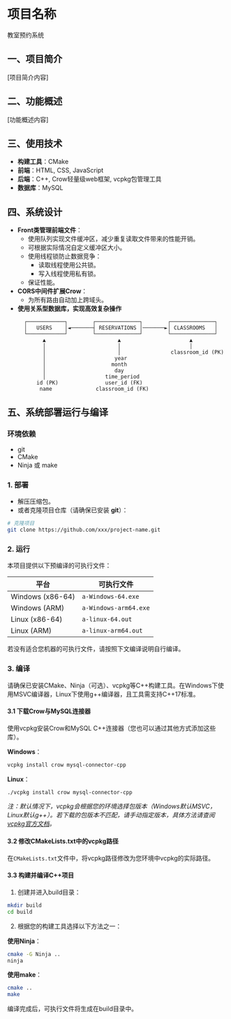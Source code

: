 # 项目名称

教室预约系统

## 一、项目简介

[项目简介内容]

## 二、功能概述

[功能概述内容]

## 三、使用技术

- **构建工具**：CMake
- **前端**：HTML, CSS, JavaScript
- **后端**：C++, Crow轻量级web框架, vcpkg包管理工具
- **数据库**：MySQL

## 四、系统设计

- **Front类管理前端文件**：
  - 使用队列实现文件缓冲区，减少重复读取文件带来的性能开销。
  - 可根据实际情况自定义缓冲区大小。
  - 使用线程锁防止数据竞争：
    - 读取线程使用公共锁。
    - 写入线程使用私有锁。
  - 保证性能。
- **CORS中间件扩展Crow**：
  - 为所有路由自动加上跨域头。
- **使用关系型数据库，实现高效复杂操作**
  ```
    ┌────────────┐        ┌──────────────┐        ┌──────────────┐
    │   USERS    │◄───────┤ RESERVATIONS │───────►│ CLASSROOMS   │
    └────────────┘        └──────────────┘        └──────────────┘
          ▲                       ▲                      ▲
          │                       │                      │
          │                       │                classroom_id (PK)
          │                      year
          │                     month
          │                      day
          │                   time_period
        id (PK)               user_id (FK)
         name              classroom_id (FK)
  ```
## 五、系统部署运行与编译

### 环境依赖

- git
- CMake
- Ninja 或 make

### 1. 部署

- 解压压缩包。
- 或者克隆项目仓库（请确保已安装 **git**）：

```bash
# 克隆项目
git clone https://github.com/xxx/project-name.git
```

### 2. 运行

本项目提供以下预编译的可执行文件：

| 平台             | 可执行文件            |
| ---------------- | --------------------- |
| Windows (x86-64) | `a-Windows-64.exe`    |
| Windows (ARM)    | `a-Windows-arm64.exe` |
| Linux (x86-64)   | `a-linux-64.out`      |
| Linux (ARM)      | `a-linux-arm64.out`   |

若没有适合您机器的可执行文件，请按照下文编译说明自行编译。

### 3. 编译

请确保已安装CMake、Ninja（可选）、vcpkg等C++构建工具。在Windows下使用MSVC编译器，Linux下使用g++编译器，且工具需支持C++17标准。

#### 3.1 下载Crow与MySQL连接器

使用vcpkg安装Crow和MySQL C++连接器（您也可以通过其他方式添加这些库）。

**Windows**：

```bash
vcpkg install crow mysql-connector-cpp
```

**Linux**：

```bash
./vcpkg install crow mysql-connector-cpp
```

*注：默认情况下，vcpkg会根据您的环境选择包版本（Windows默认MSVC，Linux默认g++）。若下载的包版本不匹配，请手动指定版本，具体方法请查阅 [vcpkg官方文档](https://vcpkg.io/en/index.html)。*

#### 3.2 修改CMakeLists.txt中的vcpkg路径

在`CMakeLists.txt`文件中，将vcpkg路径修改为您环境中vcpkg的实际路径。

#### 3.3 构建并编译C++项目

1. 创建并进入build目录：

```bash
mkdir build
cd build
```

2. 根据您的构建工具选择以下方法之一：

**使用Ninja**：

```bash
cmake -G Ninja ..
ninja
```

**使用make**：

```bash
cmake ..
make
```

编译完成后，可执行文件将生成在build目录中。